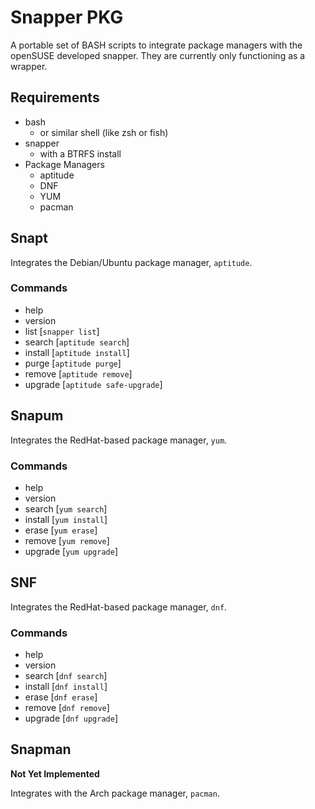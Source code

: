# Snapper PKG
A portable set of BASH scripts to integrate package managers with the openSUSE developed snapper. They are currently only functioning as a wrapper.

## Requirements
* bash
	* or similar shell (like zsh or fish)
* snapper
	* with a BTRFS install
* Package Managers
	* aptitude
	* DNF
	* YUM
	* pacman


## Snapt
Integrates the Debian/Ubuntu package manager, `aptitude`.
### Commands
* help
* version
* list [`snapper list`]
* search [`aptitude search`]
* install [`aptitude install`]
* purge [`aptitude purge`]
* remove [`aptitude remove`]
* upgrade [`aptitude safe-upgrade`]

## Snapum
Integrates the RedHat-based package manager, `yum`.
### Commands
* help
* version
* search [`yum search`]
* install [`yum install`]
* erase [`yum erase`]
* remove [`yum remove`]
* upgrade [`yum upgrade`]

## SNF
Integrates the RedHat-based package manager, `dnf`.
### Commands
* help
* version
* search [`dnf search`]
* install [`dnf install`]
* erase [`dnf erase`]
* remove [`dnf remove`]
* upgrade [`dnf upgrade`]

## Snapman
<strong>Not Yet Implemented</strong>

Integrates with the Arch package manager, `pacman`.

